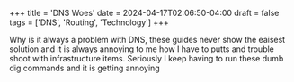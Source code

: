 +++
title = 'DNS Woes'
date = 2024-04-17T02:06:50-04:00
draft = false
tags = ['DNS', 'Routing', 'Technology']
+++

Why is it always a problem with DNS, these guides never show the eaisest solution and it is always annoying to me how I have to putts and trouble shoot with infrastructure items. Seriously I keep having to run these dumb dig commands and it is getting annoying
